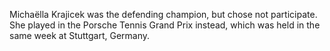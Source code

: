 Michaëlla Krajicek was the defending champion, but chose not participate. She played in the Porsche Tennis Grand Prix instead, which was held in the same week at Stuttgart, Germany.
